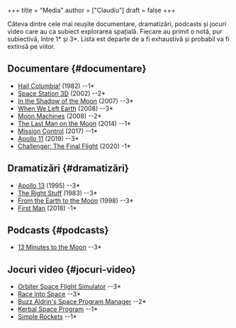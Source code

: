 +++
title = "Media"
author = ["Claudiu"]
draft = false
+++

Câteva dintre cele mai reușite documentare, dramatizări, podcasts și jocuri video care au ca subiect explorarea spațială. Fiecare au primit o notă, pur subiectivă, între 1\* și 3\*. Lista est departe de a fi exhaustivă și probabil va fi extinsă pe viitor.


## Documentare {#documentare}

-   [Hail Columbia!](https://www.imdb.com/title/tt0084043) (1982) --1\*
-   [Space Station 3D](https://www.imdb.com/title/tt0290296) (2002) --2\*
-   [In the Shadow of the Moon](https://www.imdb.com/title/tt0925248) (2007) --3\*
-   [When We Left Earth](https://www.imdb.com/title/tt1233514) (2008) --3\*
-   [Moon Machines](https://www.imdb.com/title/tt1203167) (2008) --2\*
-   [The Last Man on the Moon](https://www.imdb.com/title/tt3219604) (2014) --1\*
-   [Mission Control](https://www.imdb.com/title/tt5959952/) (2017) --1\*
-   [Apollo 11](https://www.imdb.com/title/tt8760684) (2019) --3\*
-   [Challenger: The Final Flight](https://www.imdb.com/title/tt12930534) (2020) -1\*


## Dramatizări {#dramatizări}

-   [Apollo 13](https://www.imdb.com/title/tt0112384) (1995) --3\*
-   [The Right Stuff](https://www.imdb.com/title/tt0086197) (1983) --3\*
-   [From the Earth to the Moon](https://www.imdb.com/title/tt0120570) (1998) --3\*
-   [First Man](https://www.imdb.com/title/tt1213641) (2018) -1\*


## Podcasts {#podcasts}

-   [13 Minutes to the Moon](https://www.bbc.co.uk/programmes/w13xttx2) --3\*


## Jocuri video {#jocuri-video}

-   [Orbiter Space Flight Simulator](http://orbit.medphys.ucl.ac.uk) --3\*
-   [Race into Space](https://www.raceintospace.org/) --3\*
-   [Buzz Aldrin's Space Program Manager](https://www.slitherine.com/game/buzz-aldrins-space-program-manager) --2\*
-   [Kerbal Space Program](https://www.kerbalspaceprogram.com/) --1\*
-   [Simple Rockets](https://www.simplerockets.com/) --1\*
